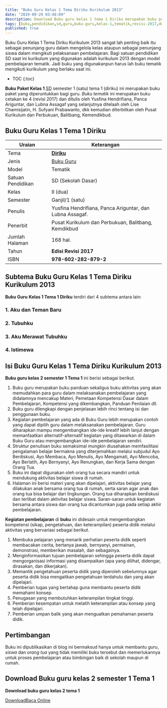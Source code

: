 ```yaml
---
title: "Buku Guru Kelas 1 Tema Diriku Kurikulum 2013"
date: "2019-09-29 03:48:09"
description: Download Buku guru kelas 1 tema 1 Diriku merupakan buku paket kurikulum 2013 revisi 2017 sebagai panduan penggunaan buku siswa, penunjang bagi guru dalam melaksanakan pembelajaran dikelas.
tags: [buku,pendidikan,sd,guru,buku-guru,kelas-1,tematik,revisi-2017,download]
published: true
---
```


Buku Guru Kelas 1 Tema Diriku Kurikulum 2013 sangat lah penting baik itu sebagai penunjang guru dalam mengelola kelas ataupun sebagai penunjang siswa dalam mengikuti pelaksanaan pembelajaran. Bagi satuan pendidikan SD saat ini kurikulum yang digunakan adalah kurikulum 2013 dengan model pembelajaran tematik. Jadi buku yang digunakanpun harus lah buku tematik mengikuti kurikulum yang berlaku saat ini.

* TOC
{:toc}


<script type="application/ld+json">
{
  "@context":"http://schema.org",
  "@type":"Book",
  "name" : "{{ page.title }}",
  "author": {
    "@type":"Person",
    "name":"Irene Maria Juli Asuti"
  },
  "url" : "{{ site.url }}{{ page.url }}",
  "workExample" : [{
    "@type": "Book",
    "isbn": "978-602-282-879-2",
    "bookEdition": "Revisi 2017",
    "bookFormat": "http://schema.org/Hardcover",
    "potentialAction":{
    "@type":"ReadAction",
    "target":
      {
        "@type":"EntryPoint",
        "urlTemplate":"{{ site.url }}{{ page.url }}",
        "actionPlatform":[
          "http://schema.org/DesktopWebPlatform",
          "http://schema.org/IOSPlatform",
          "http://schema.org/AndroidPlatform"
        ]
      }
      }
    }
    ]
    }
 
</script>

**Buku Paket Kelas 1** <abbr title="Sekolah Dasar">SD</abbr> semester 1 (satu) tema 1 (diriku) ini merupakan buku paket yang diperuntukkan bagi guru. *Buku tematik* ini merupakan buku cetakan ke 4 (revisi 2017) dan ditulis oleh Yusfina Hendrifiana, Panca Ariguntar, dan Lubna Assagaf yang selanjutnya ditelaah oleh Lise Chamisijatin, H. Sufyani Prabawanto, dkk kemudian diterbitkan oleh Pusat Kurikulum dan Perbukuan, Balitbang, Kemendikbud. 

## Buku Guru Kelas 1 Tema 1 Diriku

|Uraian|Keterangan|
| --- | --- |
|Tema|<a href="/bse/buku-guru-kelas-1-kurtilas-tema-diriku" title="Buku Guru Kelas 1 semester 1 Tema 1 Diriku K13 Revisi 2017"><strong>Diriku</strong></a>|
|Jenis|<a href="/bse" title="Buku Guru" target="_blank">Buku Guru</a>|
|Model|Tematik|
|Satuan Pendidikan|SD (Sekolah Dasar)|
Kelas|II (dua)|
|Semester|Ganjil/1 (satu)|
Penulis|Yusfina Hendrifiana, Panca Ariguntar, dan Lubna Assagaf.|
|Penerbit|Pusat Kurikulum dan Perbukuan, Balitbang, Kemdikbud|
|Jumlah Halaman|168 hal.|
|Tahun|<strong>Edisi Revisi 2017</strong>|
|ISBN|<strong>978-602-282-879-2</strong>|

## Subtema Buku Guru Kelas 1 Tema Diriku Kurikulum 2013
<strong>Buku Guru</strong> <strong>Kelas 1 Tema 1 Diriku</strong> terdiri dari 4 subtema antara lain: 
### 1. Aku dan Teman Baru
### 2. Tubuhku
### 3. Aku Merawat Tubuhku
### 4. Istimewa

## Isi Buku Guru Kelas 1 Tema Diriku Kurikulum 2013
**Buku guru kelas 2 semester 1 Tema 1** ini berisi sebagai berikut.
1. Buku guru merupakan buku panduan sekaligus buku aktivitas yang akan memudahkan para guru dalam melaksanakan pembelajaran yang didalamnya mencakup Materi, Pemetaan Kompetensi Dasar dalam Pembelajaran, Kompetensi yang dikembangkan, Panduan Penilaian dll.
2. Buku guru dilengkapi dengan penjelasan lebih rinci tentang isi dan penggunaan buku.
3. Kegiatan pembelajaran yang ada di Buku Guru lebih merupakan contoh yang dapat dipilih guru dalam melaksanakan pembelajaran. Guru diharapkan mampu mengembangkan ide-ide kreatif lebih lanjut dengan memanfaatkan alternatif-alternatif kegiatan yang ditawarkan di dalam Buku Guru atau mengembangkan ide-ide pembelajaran sendiri.
4. Struktur penulisan buku semaksimal mungkin diusahakan memfasilitasi pengalaman belajar bermakna yang diterjemahkan melalui subjudul Ayo Berdiskusi, Ayo Membaca, Ayo Menulis, Ayo Mengamati, Ayo Mencoba, Ayo Berlatih, Ayo Bernyanyi, Ayo Renungkan, dan Kerja Sama dengan Orang Tua.
7. Buku ini dapat digunakan oleh orang tua secara mandiri untuk mendukung aktivitas belajar siswa di rumah.
8. Halaman ini berisi materi yang akan dipelajari, aktivitas belajar yang dilakukan anak bersama orang tua di rumah, serta saran agar anak dan orang tua bisa belajar dari lingkungan. Orang tua diharapkan berdiskusi dan terlibat dalam aktivitas belajar siswa. Saran-saran untuk kegiatan bersama antara siswa dan orang tua dicantumkan juga pada setiap akhir pembelajaran. 

<b>Kegiatan pembelajaran</b> di <b>buku</b> ini didesain untuk mengembangkan kompetensi (sikap, pengetahuan, dan keterampilan) peserta didik melalui aktivitas yang bervariasi sebagai berikut.
<ol><li>Membuka pelajaran yang menarik perhatian peserta didik seperti membacakan cerita, bertanya jawab, bernyanyi, permainan, demonstrasi, memberikan masalah, dan sebagainya.</li><li>Menginformasikan tujuan pembelajaran sehingga peserta didik dapat mengorganisasi informasi yang disampaikan (apa yang dilihat, didengar, dirasakan, dan dikerjakan).</li><li>Memantik pengetahuan peserta didik yang diperoleh sebelumnya agar peserta didik bisa mengaitkan pengetahuan terdahulu dan yang akan dipelajari.</li><li>Pemberian tugas yang bertahap guna membantu peserta didik memahami konsep.</li><li>Penugasan yang membutuhkan keterampilan tingkat tinggi.</li><li>Pemberian kesempatan untuk melatih keterampilan atau konsep yang telah dipelajari.</li><li>Pemberian umpan balik yang akan menguatkan pemahaman peserta didik.</li></ol>
  
## Pertimbangan
Buku ini dipublikasikan di blog ini bermaksud hanya untuk membantu _guru_, _siswa_ dan _orang tua_ yang tidak memiliki buku tersebut dan memerlukannya untuk proses pembelajaran atau bimbingan baik di sekolah maupun di rumah.

  
## Download Buku guru kelas 2 semester 1 Tema 1
**Download buku guru kelas 2 tema 1**
<p class="center"><a class="button download" href="https://docs.google.com/uc?export=download&id=0B18mXGGKnIqvLW5sbWl5bEJ6cDQ" rel="nofollow" target="_blank" title="Download">Download</a><a class="button demo open-dialog" href="https://drive.google.com/file/d/0B18mXGGKnIqvLW5sbWl5bEJ6cDQ/preview" Title="Baca Online" rel="nofollow">Baca Online</a></p>
